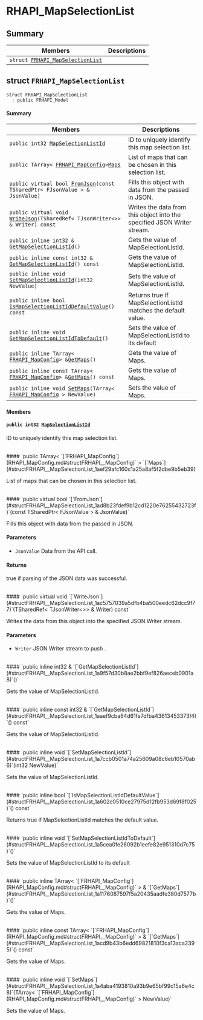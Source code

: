 # RHAPI_MapSelectionList <a id="group__RHAPI__MapSelectionList"></a>

## Summary

 Members                        | Descriptions                                
--------------------------------|---------------------------------------------
`struct `[`FRHAPI_MapSelectionList`](#structFRHAPI__MapSelectionList) | 

## struct `FRHAPI_MapSelectionList` <a id="structFRHAPI__MapSelectionList"></a>

```
struct FRHAPI_MapSelectionList
  : public FRHAPI_Model
```

#### Summary

 Members                        | Descriptions                                
--------------------------------|---------------------------------------------
`public int32 `[`MapSelectionListId`](#structFRHAPI__MapSelectionList_1a2638c367a7a258ae07e62ec96d16cc7d) | ID to uniquely identify this map selection list.
`public TArray< `[`FRHAPI_MapConfig`](RHAPI_MapConfig.md#structFRHAPI__MapConfig)` > `[`Maps`](#structFRHAPI__MapSelectionList_1aef29afc160c1a25a8af5f2dbe9b5eb39) | List of maps that can be chosen in this selection list.
`public virtual bool `[`FromJson`](#structFRHAPI__MapSelectionList_1ad8b23fdef9b12cd1220e76255432723f)`(const TSharedPtr< FJsonValue > & JsonValue)` | Fills this object with data from the passed in JSON.
`public virtual void `[`WriteJson`](#structFRHAPI__MapSelectionList_1ac5757039a5dfb4ba500eedc62dcc9f77)`(TSharedRef< TJsonWriter<>> & Writer) const` | Writes the data from this object into the specified JSON Writer stream.
`public inline int32 & `[`GetMapSelectionListId`](#structFRHAPI__MapSelectionList_1a9f57d30b8ae2bbf9ef826aeceb0901a8)`()` | Gets the value of MapSelectionListId.
`public inline const int32 & `[`GetMapSelectionListId`](#structFRHAPI__MapSelectionList_1aaef9cba64d61fa7dfba43613453373f4)`() const` | Gets the value of MapSelectionListId.
`public inline void `[`SetMapSelectionListId`](#structFRHAPI__MapSelectionList_1a7ccb0501a74a25609a08c6eb10570ab6)`(int32 NewValue)` | Sets the value of MapSelectionListId.
`public inline bool `[`IsMapSelectionListIdDefaultValue`](#structFRHAPI__MapSelectionList_1a602c0510ce27975d12fb953d69f8f025)`() const` | Returns true if MapSelectionListId matches the default value.
`public inline void `[`SetMapSelectionListIdToDefault`](#structFRHAPI__MapSelectionList_1a5cea0fe26092b1eefe82e951310d7c75)`()` | Sets the value of MapSelectionListId to its default
`public inline TArray< `[`FRHAPI_MapConfig`](RHAPI_MapConfig.md#structFRHAPI__MapConfig)` > & `[`GetMaps`](#structFRHAPI__MapSelectionList_1a1176087597f5a20435aadfe380d7577b)`()` | Gets the value of Maps.
`public inline const TArray< `[`FRHAPI_MapConfig`](RHAPI_MapConfig.md#structFRHAPI__MapConfig)` > & `[`GetMaps`](#structFRHAPI__MapSelectionList_1acd9b43b6edd69821810f3ca13aca2395)`() const` | Gets the value of Maps.
`public inline void `[`SetMaps`](#structFRHAPI__MapSelectionList_1a4aba4193810a93b9e65bf99c15a6e4c8)`(TArray< `[`FRHAPI_MapConfig`](RHAPI_MapConfig.md#structFRHAPI__MapConfig)` > NewValue)` | Sets the value of Maps.

#### Members

#### `public int32 `[`MapSelectionListId`](#structFRHAPI__MapSelectionList_1a2638c367a7a258ae07e62ec96d16cc7d) <a id="structFRHAPI__MapSelectionList_1a2638c367a7a258ae07e62ec96d16cc7d"></a>

ID to uniquely identify this map selection list.

<br>
#### `public TArray< `[`FRHAPI_MapConfig`](RHAPI_MapConfig.md#structFRHAPI__MapConfig)` > `[`Maps`](#structFRHAPI__MapSelectionList_1aef29afc160c1a25a8af5f2dbe9b5eb39) <a id="structFRHAPI__MapSelectionList_1aef29afc160c1a25a8af5f2dbe9b5eb39"></a>

List of maps that can be chosen in this selection list.

<br>
#### `public virtual bool `[`FromJson`](#structFRHAPI__MapSelectionList_1ad8b23fdef9b12cd1220e76255432723f)`(const TSharedPtr< FJsonValue > & JsonValue)` <a id="structFRHAPI__MapSelectionList_1ad8b23fdef9b12cd1220e76255432723f"></a>

Fills this object with data from the passed in JSON.

#### Parameters
* `JsonValue` Data from the API call.

#### Returns
true if parsing of the JSON data was successful.

<br>
#### `public virtual void `[`WriteJson`](#structFRHAPI__MapSelectionList_1ac5757039a5dfb4ba500eedc62dcc9f77)`(TSharedRef< TJsonWriter<>> & Writer) const` <a id="structFRHAPI__MapSelectionList_1ac5757039a5dfb4ba500eedc62dcc9f77"></a>

Writes the data from this object into the specified JSON Writer stream.

#### Parameters
* `Writer` JSON Writer stream to push .

<br>
#### `public inline int32 & `[`GetMapSelectionListId`](#structFRHAPI__MapSelectionList_1a9f57d30b8ae2bbf9ef826aeceb0901a8)`()` <a id="structFRHAPI__MapSelectionList_1a9f57d30b8ae2bbf9ef826aeceb0901a8"></a>

Gets the value of MapSelectionListId.

<br>
#### `public inline const int32 & `[`GetMapSelectionListId`](#structFRHAPI__MapSelectionList_1aaef9cba64d61fa7dfba43613453373f4)`() const` <a id="structFRHAPI__MapSelectionList_1aaef9cba64d61fa7dfba43613453373f4"></a>

Gets the value of MapSelectionListId.

<br>
#### `public inline void `[`SetMapSelectionListId`](#structFRHAPI__MapSelectionList_1a7ccb0501a74a25609a08c6eb10570ab6)`(int32 NewValue)` <a id="structFRHAPI__MapSelectionList_1a7ccb0501a74a25609a08c6eb10570ab6"></a>

Sets the value of MapSelectionListId.

<br>
#### `public inline bool `[`IsMapSelectionListIdDefaultValue`](#structFRHAPI__MapSelectionList_1a602c0510ce27975d12fb953d69f8f025)`() const` <a id="structFRHAPI__MapSelectionList_1a602c0510ce27975d12fb953d69f8f025"></a>

Returns true if MapSelectionListId matches the default value.

<br>
#### `public inline void `[`SetMapSelectionListIdToDefault`](#structFRHAPI__MapSelectionList_1a5cea0fe26092b1eefe82e951310d7c75)`()` <a id="structFRHAPI__MapSelectionList_1a5cea0fe26092b1eefe82e951310d7c75"></a>

Sets the value of MapSelectionListId to its default

<br>
#### `public inline TArray< `[`FRHAPI_MapConfig`](RHAPI_MapConfig.md#structFRHAPI__MapConfig)` > & `[`GetMaps`](#structFRHAPI__MapSelectionList_1a1176087597f5a20435aadfe380d7577b)`()` <a id="structFRHAPI__MapSelectionList_1a1176087597f5a20435aadfe380d7577b"></a>

Gets the value of Maps.

<br>
#### `public inline const TArray< `[`FRHAPI_MapConfig`](RHAPI_MapConfig.md#structFRHAPI__MapConfig)` > & `[`GetMaps`](#structFRHAPI__MapSelectionList_1acd9b43b6edd69821810f3ca13aca2395)`() const` <a id="structFRHAPI__MapSelectionList_1acd9b43b6edd69821810f3ca13aca2395"></a>

Gets the value of Maps.

<br>
#### `public inline void `[`SetMaps`](#structFRHAPI__MapSelectionList_1a4aba4193810a93b9e65bf99c15a6e4c8)`(TArray< `[`FRHAPI_MapConfig`](RHAPI_MapConfig.md#structFRHAPI__MapConfig)` > NewValue)` <a id="structFRHAPI__MapSelectionList_1a4aba4193810a93b9e65bf99c15a6e4c8"></a>

Sets the value of Maps.

<br>
